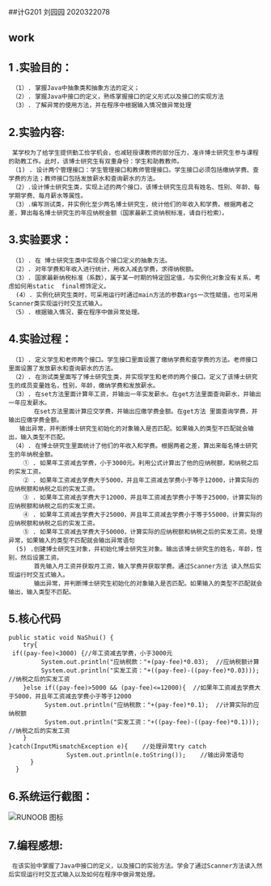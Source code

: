 ##计G201 刘园园 2020322078
## work
## 1 .实验目的：
     （1）. 掌握Java中抽象类和抽象方法的定义； 
     （2）. 掌握Java中接口的定义，熟练掌握接口的定义形式以及接口的实现方法
     （3）. 了解异常的使用方法，并在程序中根据输入情况做异常处理
## 2.实验内容:
     某学校为了给学生提供勤工俭学机会，也减轻授课教师的部分压力，准许博士研究生参与课程的助教工作。此时，该博士研究生有双重身份：学生和助教教师。
     （1) . 设计两个管理接口：学生管理接口和教师管理接口。学生接口必须包括缴纳学费、查学费的方法；教师接口包括发放薪水和查询薪水的方法。
     （2）.设计博士研究生类，实现上述的两个接口，该博士研究生应具有姓名、性别、年龄、每学期学费、每月薪水等属性。
     （3）.编写测试类，并实例化至少两名博士研究生，统计他们的年收入和学费。根据两者之差，算出每名博士研究生的年应纳税金额（国家最新工资纳税标准，请自行检索）。
## 3.实验要求：
     （1）. 在 博士研究生类中实现各个接口定义的抽象方法。
     （2）. 对年学费和年收入进行统计，用收入减去学费，求得纳税额。
     （3）. 国家最新纳税标准（系数），属于某一时期的特定固定值，与实例化对象没有关系，考虑如何用static  final修饰定义。
      (4）. 实例化研究生类时，可采用运行时通过main方法的参数args一次性赋值，也可采用Scanner类实现运行时交互式输入。
     （5）. 根据输入情况，要在程序中做异常处理。
## 4.实验过程：
     （1）. 定义学生和老师两个接口。学生接口里面设置了缴纳学费和查学费的方法。老师接口里面设置了发放薪水和查询薪水的方法。
     （2）. 在测试类里面写了博士研究生类，并实现学生和老师的两个接口。定义了该博士研究生的成员变量姓名，性别，年龄，缴纳学费和发放薪水。
     （3）. 在set方法里面计算年工资，并输出一年实发薪水。在get方法里面查询薪水，并输出一年应发薪水。
           在set方法里面计算应交学费，并输出应缴学费金额。在get方法 里面查询学费，并输出应缴学费金额。
	   输出异常，并判断博士研究生初始化的对象输入是否匹配。如果输入的类型不匹配就会输出，输入类型不匹配。
     （4）. 在博士研究生里面统计了他们的年收入和学费。根据两者之差，算出来每名博士研究生的年纳税金额。
        ① . 如果年工资减去学费，小于3000元。利用公式计算出了他的应纳税额，和纳税之后的实发工资。
        ② . 如果年工资减去学费大于5000，并且年工资减去学费小于等于12000，计算实际的应纳税额和纳税之后的实发工资。
        ③ . 如果年工资减去学费大于12000，并且年工资减去学费小于等于25000，计算实际的应纳税额和纳税之后的实发工资。
        ④ . 如果年工资减去学费大于25000，并且年工资减去学费小于等于55000，计算实际的应纳税额和纳税之后的实发工资。
        ⑤ . 如果年工资减去学费大于50000，计算实际的应纳税额和纳税之后的实发工资。处理异常，如果输入的类型不匹配就会输出异常语句
      (5) .创建博士研究生对象，并初始化博士研究生对象。输出该博士研究生的姓名，年龄，性别，然后设置工资。
           首先输入月工资并获取月工资，输入学费并获取学费。通过Scanner方法 读入然后实现运行时交互式输入。
           输出异常，并判断博士研究生初始化的对象输入是否匹配。如果输入的类型不匹配就会输出，输入类型不匹配。
## 5.核心代码
```
public static void NaShui() {
   	try{
 if((pay-fee)<3000) {//年工资减去学费，小于3000元
	     System.out.println("应纳税款："+(pay-fee)*0.03);  //应纳税额计算
	     System.out.println("实发工资："+((pay-fee)-((pay-fee)*0.03)));  //纳税之后的实发工资
	}else if((pay-fee)>5000 && (pay-fee)<=12000){  //如果年工资减去学费大于5000，并且年工资减去学费小于等于12000
	      System.out.println("应纳税款："+(pay-fee)*0.1);  //计算实际的应纳税额
	      System.out.println("实发工资："+((pay-fee)-((pay-fee)*0.1)));  //纳税之后的实发工资
	}
}catch(InputMismatchException e){    //处理异常try catch
				System.out.println(e.toString());    //输出异常语句
      }
  }
  ```
## 6.系统运行截图：
![RUNOOB 图标](https://p.qlogo.cn/qqmail_head/Rq1QcIyJPlUbj53oyNfE7uyqkYFsXW8kMcibx6aZC4GYkvL1JSG5CTJVBrGVRNE12ahTibzRt49U4/0)

## 7.编程感想:
     在该实验中掌握了Java中接口的定义，以及接口的实验方法。学会了通过Scanner方法读入然后实现运行时交互式输入以及如何在程序中做异常处理。

